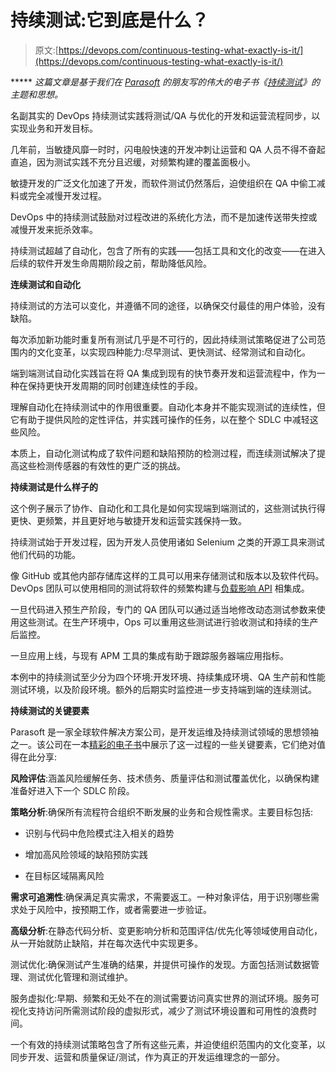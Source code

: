 # 持续测试:它到底是什么？

> 原文:[https://devops.com/continuous-testing-what-exactly-is-it/](https://devops.com/continuous-testing-what-exactly-is-it/)

***** *这篇文章是基于我们在 [Parasoft](https://www.parasoft.com/) 的朋友写的伟大的电子书《[持续测试](https://alm.parasoft.com/continuoustestingbook)》的主题和思想。*

名副其实的 DevOps 持续测试实践将测试/QA 与优化的开发和运营流程同步，以实现业务和开发目标。

几年前，当敏捷风靡一时时，闪电般快速的开发冲刺让运营和 QA 人员不得不奋起直追，因为测试实践不充分且迟缓，对频繁构建的覆盖面极小。

敏捷开发的广泛文化加速了开发，而软件测试仍然落后，迫使组织在 QA 中偷工减料或完全减慢开发过程。

DevOps 中的持续测试鼓励对过程改进的系统化方法，而不是加速传送带失控或减慢开发来扼杀效率。

持续测试超越了自动化，包含了所有的实践——包括工具和文化的改变——在进入后续的软件开发生命周期阶段之前，帮助降低风险。

**连续测试和自动化**

持续测试的方法可以变化，并遵循不同的途径，以确保交付最佳的用户体验，没有缺陷。

每次添加新功能时重复所有测试几乎是不可行的，因此持续测试策略促进了公司范围内的文化变革，以实现四种能力:尽早测试、更快测试、经常测试和自动化。

端到端测试自动化实践旨在将 QA 集成到现有的快节奏开发和运营流程中，作为一种在保持更快开发周期的同时创建连续性的手段。

理解自动化在持续测试中的作用很重要。自动化本身并不能实现测试的连续性，但它有助于提供风险的定性评估，并实践可操作的任务，以在整个 SDLC 中减轻这些风险。

本质上，自动化测试构成了软件问题和缺陷预防的检测过程，而连续测试解决了提高这些检测传感器的有效性的更广泛的挑战。

**持续测试是什么样子的**

这个例子展示了协作、自动化和工具化是如何实现端到端测试的，这些测试执行得更快、更频繁，并且更好地与敏捷开发和运营实践保持一致。

持续测试始于开发过程，因为开发人员使用诸如 Selenium 之类的开源工具来测试他们代码的功能。

像 GitHub 或其他内部存储库这样的工具可以用来存储测试和版本以及软件代码。DevOps 团队可以使用相同的测试将软件的频繁构建与[负载影响 API](http://support.loadimpact.com/knowledgebase/articles/265475-using-the-load-impact-api-to-run-tests-programmati) 相集成。

一旦代码进入预生产阶段，专门的 QA 团队可以通过适当地修改动态测试参数来使用这些测试。在生产环境中，Ops 可以重用这些测试进行验收测试和持续的生产后监控。

一旦应用上线，与现有 APM 工具的集成有助于跟踪服务器端应用指标。

本例中的持续测试至少分为四个环境:开发环境、持续集成环境、QA 生产前和性能测试环境，以及阶段环境。额外的后期实时监控进一步支持端到端的连续测试。

**持续测试的关键要素**

Parasoft 是一家全球软件解决方案公司，是开发运维及持续测试领域的思想领袖之一。该公司在一本[精彩的电子书](https://www.amazon.com/Continuous-Testing-Wayne-Ariola/dp/1494859750/ref=sr_1_1?s=books&ie=UTF8&qid=1433875150&sr=1-1&keywords=continuous+testing)中展示了这一过程的一些关键要素，它们绝对值得在此分享:

**风险评估**:涵盖风险缓解任务、技术债务、质量评估和测试覆盖优化，以确保构建准备好进入下一个 SDLC 阶段。

**策略分析**:确保所有流程符合组织不断发展的业务和合规性需求。主要目标包括:

*   识别与代码中危险模式注入相关的趋势

*   增加高风险领域的缺陷预防实践
*   在目标区域隔离风险

**需求可追溯性**:确保满足真实需求，不需要返工。一种对象评估，用于识别哪些需求处于风险中，按预期工作，或者需要进一步验证。

**高级分析**:在静态代码分析、变更影响分析和范围评估/优先化等领域使用自动化，从一开始就防止缺陷，并在每次迭代中实现更多。

测试优化:确保测试产生准确的结果，并提供可操作的发现。方面包括测试数据管理、测试优化管理和测试维护。

服务虚拟化:早期、频繁和无处不在的测试需要访问真实世界的测试环境。服务可视化支持访问所需测试阶段的虚拟形式，减少了测试环境设置和可用性的浪费时间。

一个有效的持续测试策略包含了所有这些元素，并迫使组织范围内的文化变革，以同步开发、运营和质量保证/测试，作为真正的开发运维理念的一部分。